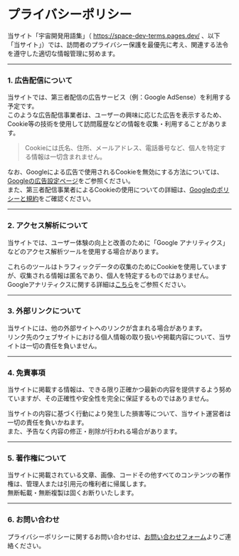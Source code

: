 # プライバシーポリシー

当サイト「宇宙開発用語集」（ https://space-dev-terms.pages.dev/ 、以下「当サイト」）では、訪問者のプライバシー保護を最優先に考え、関連する法令を遵守した適切な情報管理に努めます。

---

### 1. 広告配信について

当サイトでは、第三者配信の広告サービス（例：Google AdSense）を利用する予定です。  
このような広告配信事業者は、ユーザーの興味に応じた広告を表示するため、Cookie等の技術を使用して訪問履歴などの情報を収集・利用することがあります。

> Cookieには氏名、住所、メールアドレス、電話番号など、個人を特定する情報は一切含まれません。

なお、Googleによる広告で使用されるCookieを無効にする方法については、[Googleの広告設定ページ]( https://adssettings.google.com/authenticated?hl=ja )をご参照ください。  
また、第三者配信事業者によるCookieの使用についての詳細は、[Googleのポリシーと規約]( https://policies.google.com/technologies/ads?hl=ja )をご確認ください。

---

### 2. アクセス解析について

当サイトでは、ユーザー体験の向上と改善のために「Google アナリティクス」などのアクセス解析ツールを使用する場合があります。

これらのツールはトラフィックデータの収集のためにCookieを使用していますが、収集される情報は匿名であり、個人を特定するものではありません。  
Googleアナリティクスに関する詳細は[こちら]( https://marketingplatform.google.com/about/analytics/terms/jp/ )をご参照ください。

---

### 3. 外部リンクについて

当サイトには、他の外部サイトへのリンクが含まれる場合があります。  
リンク先のウェブサイトにおける個人情報の取り扱いや掲載内容について、当サイトは一切の責任を負いません。

---

### 4. 免責事項

当サイトに掲載する情報は、できる限り正確かつ最新の内容を提供するよう努めていますが、その正確性や安全性を完全に保証するものではありません。

当サイトの内容に基づく行動により発生した損害等について、当サイト運営者は一切の責任を負いかねます。  
また、予告なく内容の修正・削除が行われる場合があります。

---

### 5. 著作権について

当サイトに掲載されている文章、画像、コードその他すべてのコンテンツの著作権は、管理人または引用元の権利者に帰属します。  
無断転載・無断複製は固くお断りいたします。

---

### 6. お問い合わせ

プライバシーポリシーに関するお問い合わせは、[お問い合わせフォーム]( /contact )よりご連絡ください。
